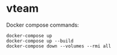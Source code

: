 # vteam


Docker compose commands:

```
docker-compose up
docker-compose up --build
docker-compose down --volumes --rmi all
```


